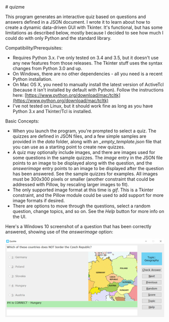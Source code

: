 <properties LandingPageTags="Python,tkinter,GUI" />
# quizme

This program generates an interactive quiz based on questions and answers defined in a JSON document. I wrote it to learn about how to create a dynamic data-driven GUI with Tkinter. It's functional, but has some limitations as described below, mostly because I decided to see how much I could do with only Python and the standard library.

Compatibility/Prerequisites:

* Requires Python 3.x. I've only tested on 3.4 and 3.5, but it doesn't use any new features from those releases. The Tkinter stuff uses the syntax changes from Python 3.0 and up.
* On Windows, there are no other dependencies - all you need is a recent Python installation.
* On Mac OS X, you need to manually install the latest version of ActiveTcl (because it isn't installed by default with Python). Follow the instructions here: [https://www.python.org/download/mac/tcltk](https://www.python.org/download/mac/tcltk)
* I've not tested on Linux, but it should work fine as long as you have Python 3.x and Tkinter/Tcl is installed.

Basic Concepts:

* When you launch the program, you're prompted to select a quiz. The quizzes are defined in JSON files, and a few simple samples are provided in the *data* folder, along with an *_empty_template.json* file that you can use as a starting point to create new quizzes.
* A quiz may optionally include images, and there are images used for some questions in the sample quizzes. The *image* entry in the JSON file points to an image to be displayed along with the question, and the *answerimage* entry points to an image to be displayed after the question has been answered. See the sample quizzes for examples. All images must be 300x300 pixels or smaller (another constraint that could be addressed with Pillow, by rescaling larger images to fit).
* The only supported image format at this time is *gif*. This is a Tkinter constraint, and the Pillow module could be used to add support for more image formats if desired.
* There are options to move through the questions, select a random question, change topics, and so on. See the *Help* button for more info on the UI.

Here's a Windows 10 screenshot of a question that has been correctly answered, showing use of the *answerimage* option:

![screenshot-Windows](screenshot-windows.png)
